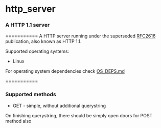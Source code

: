 # http_server #
### A HTTP 1.1 server ###
===========
A HTTP server running under the superseded [RFC2616](http://www.w3.org/Protocols/rfc2616/rfc2616.html) publication, also known as HTTP 1.1.

Supported operating systems:
 - Linux

For operating system dependencies check [OS_DEPS.md](OS_DEPS.md)

===========
### Supported methods ###
 - GET - simple, without additional querystring

On finishing querystring, there should be simply open doors for POST method also
